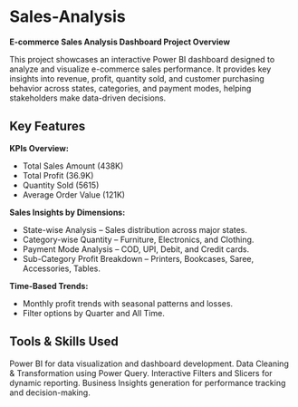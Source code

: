 # Sales-Analysis
**E-commerce Sales Analysis Dashboard
Project Overview**

This project showcases an interactive Power BI dashboard designed to analyze and visualize e-commerce sales performance. It provides key insights into revenue, profit, quantity sold, and customer purchasing behavior across states, categories, and payment modes, helping stakeholders make data-driven decisions.

## **Key Features**

**KPIs Overview:**

- Total Sales Amount (438K)
- Total Profit (36.9K)
- Quantity Sold (5615)
- Average Order Value (121K)

**Sales Insights by Dimensions:**

- State-wise Analysis – Sales distribution across major states.
- Category-wise Quantity – Furniture, Electronics, and Clothing.
- Payment Mode Analysis – COD, UPI, Debit, and Credit cards.
- Sub-Category Profit Breakdown – Printers, Bookcases, Saree, Accessories, Tables.

**Time-Based Trends:**

- Monthly profit trends with seasonal patterns and losses.
- Filter options by Quarter and All Time.

## **Tools & Skills Used**

Power BI for data visualization and dashboard development.
Data Cleaning & Transformation using Power Query.
Interactive Filters and Slicers for dynamic reporting.
Business Insights generation for performance tracking and decision-making.
